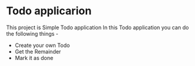 # Todo applicarion
This project is Simple Todo application
In this Todo application you can do the following things -
   -  Create your own Todo
   - Get the Remainder
   - Mark it as done 
